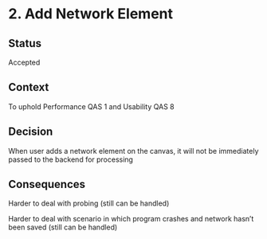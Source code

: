 # 2. Add Network Element

## Status

Accepted

## Context

To uphold Performance QAS 1 and Usability QAS 8

## Decision

When user adds a network element on the canvas, it will not be immediately passed to the backend for processing

## Consequences

Harder to deal with probing (still can be handled)

Harder to deal with scenario in which program crashes and network hasn’t been saved (still can be handled)